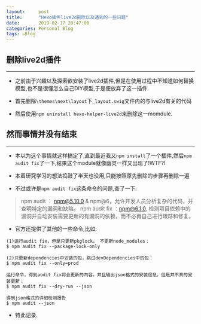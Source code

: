 ```yaml
---
layout:     post
title:      "Hexo插件live2d删除以及遇到的一些问题"
date:       2019-02-17 20:47:00
categories: Personal Blog
tags: ๑Blog
---
```


## 删除live2d插件
---

- 之前由于兴趣以及探索欲安装了live2d插件,但是在使用过程中不知道如何替换模型,也不是很懂怎么自己DIY模型,于是便放弃了这一插件.

- 首先删除`\themes\next\layout`下`_layout.swig`文件内的与live2d有关的代码

- 然后使用`npm uninstall hexo-helper-live2d`来删除这一momdule.

## 然而事情并没有结束
---

- 本以为这个事情就这样搞定了,直到最近我又`npm install`了一个插件,然后`npm audit fix`了一下,结果这个module就像幽灵一样又出现了!WTF?!

- 本着研究学习的想法捣鼓了半天也没用,只能按照原先删除的步骤再删除一遍

- 不过或许是`npm audit fix`这条命令的问题,查了一下:
> npm audit ： npm@5.10.0 & npm@6，允许开发人员分析复杂的代码，并查明特定的漏洞和缺陷。
npm audit fix ：npm@6.1.0,  检测项目依赖中的漏洞并自动安装需要更新的有漏洞的依赖，而不必再自己进行跟踪和修复。

- 官方还提供了其他的一些命令,比如:
```
(1)运行audit fix，但是只更新pkglock， 不更新node_modules：
$ npm audit fix --package-lock-only
```
```
(2)只更新dependencies中安装的包，跳过devDependencies中的包：
$ npm audit fix --only=prod
```
```
运行命令，得到audit fix将会更新的内容，并且输出json格式的安装信息，但是并不真的安装更新：
$ npm audit fix --dry-run --json
```
```
得到json格式的详细检测报告
$ npm audit --json
```

- 特此记录.
